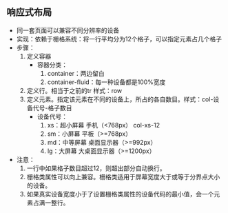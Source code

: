## 响应式布局

- 同一套页面可以兼容不同分辨率的设备
- 实现：依赖于栅格系统：将一行平均分为12个格子，可以指定元素占几个格子
- 步骤：
    1. 定义容器
        - 容器分类：
          1. container：两边留白
          2. container-fluid：每一种设备都是100%宽度
    2. 定义行。相当于之前的tr 样式：row
    3. 定义元素。指定该元素在不同的设备上，所占的各自数目。样式：col-设备代号-格子数目
        - 设备代号：
          1.  xs：超小屏幕 手机（<768px） col-xs-12
          2.  sm：小屏幕 平板（>=768px）
          3.  md：中等屏幕 桌面显示器（>=992px）
          4.  lg：大屏幕 大桌面显示器（>=1200px）
- 注意：
    1. 一行中如果格子数目超过12，则超出部分自动换行。
    2. 栅格类属性可以向上兼容。栅格类适用于屏幕宽度大于或等于分界点大小的设备。
    3. 如果真实设备宽度小于了设置栅格类属性的设备代码的最小值，会一个元素占满一整行。